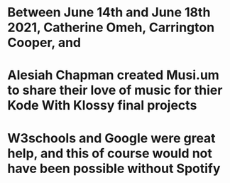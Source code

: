 # Between June 14th and June 18th 2021, Catherine Omeh, Carrington Cooper, and 
# Alesiah Chapman created Musi.um to share their love of music for thier Kode With Klossy final projects
# W3schools and Google were great help, and this of course would not have been possible without Spotify
